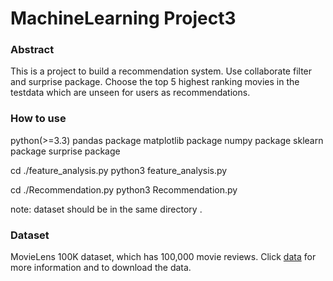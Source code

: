 # MachineLearning Project3

### Abstract 
This is a  project to build a recommendation system. Use collaborate filter and surprise package. Choose the top 5 highest ranking movies in the testdata which are unseen for users as recommendations.

### How to use
python(>=3.3)
pandas package 
matplotlib package
numpy package
sklearn package
surprise package

cd ./feature_analysis.py
python3 feature_analysis.py

cd ./Recommendation.py
python3 Recommendation.py

note: dataset should be in the same directory .

### Dataset
MovieLens 100K dataset, which has 100,000 movie reviews. Click [data](https://grouplens.org/datasets/movielens/100k/) for more information and to download the data.
